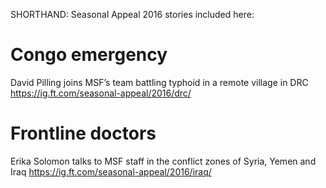 SHORTHAND: Seasonal Appeal 2016 stories included here:

# Congo emergency
David Pilling joins MSF’s team battling typhoid in a remote village in DRC
https://ig.ft.com/seasonal-appeal/2016/drc/

# Frontline doctors
Erika Solomon talks to MSF staff in the conflict zones of Syria, Yemen and Iraq
https://ig.ft.com/seasonal-appeal/2016/iraq/

